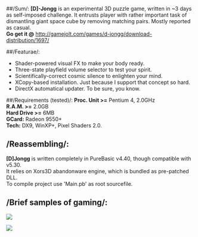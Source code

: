 ##/Sum/:
**[D]-Jongg** is an experimental 3D puzzle game, written in ~3 days as self-imposed challenge. It entrusts player with rather important task of dismantling giant space cube by removing matching pairs. Mostly reported as casual.  
**Go get it @** http://gamejolt.com/games/d-jongg/download-distribution/1697/

##/Featurae/:
-	Shader-powered visual FX to make your body ready.
-	Three-state playfield volume selector to test your spirit.
-	Scientifically-correct cosmic silence to enlighten your mind.
-	XCopy-based installation. Just because I support that concept so hard.
-	DirectX automatical updater. To be sure, you know.

##/Requirements (tested)/:
**Proc. Unit >=** Pentium 4, 2.0GHz  
**R.A.M. >=** 2.0GB  
**Hard Drive >=** 6MB  
**GCard:** Radeon 9550+  
**Tech:** DX9, WinXP+, Pixel Shaders 2.0.  

## /Reassembling/:
**[D]Jongg** is written completely in PureBasic v4.40, though compatible with v5.30.  
It relies on Xors3D abandonware engine, which is bundled as pre-patched DLL.  
To compile project use 'Main.pb' as root sourcefile.  

## /Brief samples of gaming/:
![](http://i.gjcdn.net/data/games/0/149/1649/screenshots/1649_73843.jpg)

![](http://i.gjcdn.net/data/games/0/149/1649/screenshots/1649_73844.jpg)
